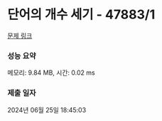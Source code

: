 # 단어의 개수 세기 - 47883/1 

[문제 링크](https://level.goorm.io/exam/47883/%EB%8B%A8%EC%96%B4%EC%9D%98-%EA%B0%9C%EC%88%98-%EC%84%B8%EA%B8%B0/quiz/1) 

### 성능 요약

메모리: 9.84 MB, 시간: 0.02 ms

### 제출 일자

2024년 06월 25일 18:45:03

